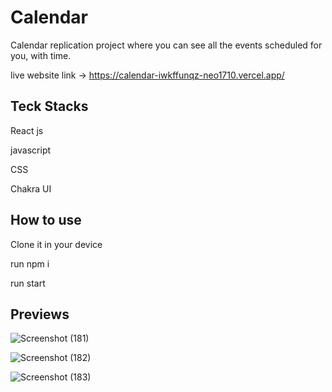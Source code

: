 # Calendar
Calendar replication project where you can see all the events scheduled for you, with time.

live website link -> https://calendar-iwkffunqz-neo1710.vercel.app/

## Teck Stacks
React js 

javascript

CSS

Chakra UI

## How to use

Clone it in your device

run npm i

run start

## Previews

![Screenshot (181)](https://github.com/neo1710/Calendar/assets/115460455/a2533fa0-94b0-4acc-ba17-bc3c3e77886f)

![Screenshot (182)](https://github.com/neo1710/Calendar/assets/115460455/fd8cee56-8b4a-4356-be3c-0832e673f84c)

![Screenshot (183)](https://github.com/neo1710/Calendar/assets/115460455/8af94a62-9a3f-4e4f-a4ae-b415257b510c)




